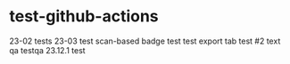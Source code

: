 # test-github-actions

23-02 tests
23-03 test
scan-based badge test
test export tab
test #2
text qa
testqa
23.12.1 test
